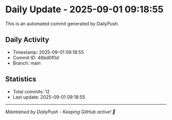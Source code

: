 # Daily Update - 2025-09-01 09:18:55

This is an automated commit generated by DailyPush.

## Daily Activity
- Timestamp: 2025-09-01 09:18:55
- Commit ID: 46bd0f0d
- Branch: main

## Statistics
- Total commits: 12
- Last update: 2025-09-01 09:18:55

---
*Maintained by DailyPush - Keeping GitHub active! 🚀*
